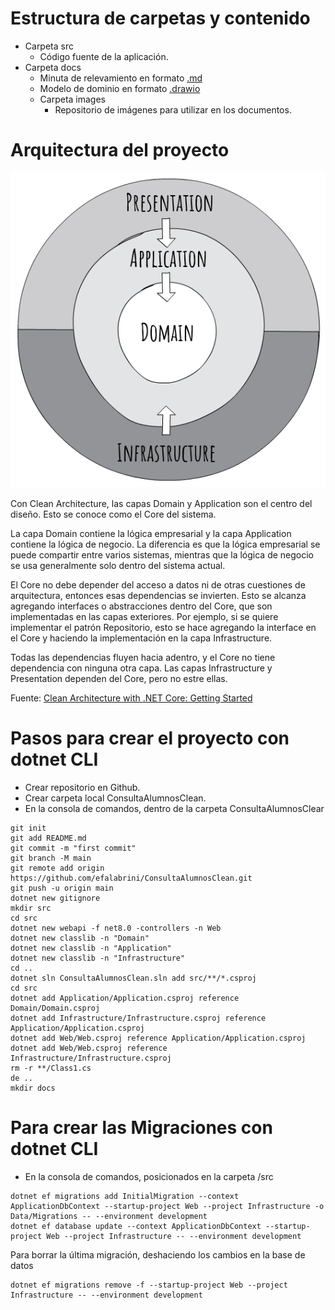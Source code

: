 # Estructura de carpetas y contenido
- Carpeta src 
    - Código fuente de la aplicación.
- Carpeta docs 
    - Minuta de relevamiento en formato [.md](https://commonmark.org/)
    - Modelo de dominio en formato [.drawio](https://marketplace.visualstudio.com/items?itemName=hediet.vscode-drawio)
    - Carpeta images
        - Repositorio de imágenes para utilizar en los documentos.


# Arquitectura del proyecto
![Clear architecture](./docs/images/CleanArchLayers.webp)

Con Clean Architecture, las capas Domain y Application son el centro del diseño. Esto se conoce como el Core del sistema.

La capa Domain contiene la lógica empresarial y la capa Application contiene la lógica de negocio. La diferencia es que la lógica empresarial se puede compartir entre varios sistemas, mientras que la lógica de negocio se usa generalmente solo dentro del sistema actual.

El Core no debe depender del acceso a datos ni de otras cuestiones de arquitectura, entonces esas dependencias se invierten. Esto se alcanza agregando interfaces o abstracciones dentro del Core, que son implementadas en las capas exteriores. Por ejemplo, si se quiere implementar el patrón Repositorio, esto se hace agregando la interface en el Core y haciendo la implementación en la capa Infrastructure.

Todas las dependencias fluyen hacia adentro, y el Core no tiene dependencia con ninguna otra capa. Las capas Infrastructure y Presentation dependen del Core, pero no estre ellas.

Fuente: [Clean Architecture with .NET Core: Getting Started](https://jasontaylor.dev/clean-architecture-getting-started/)

# Pasos para crear el proyecto con dotnet CLI
- Crear repositorio en Github.
- Crear carpeta local ConsultaAlumnosClean.
- En la consola de comandos, dentro de la carpeta ConsultaAlumnosClear
```
git init
git add README.md
git commit -m "first commit"
git branch -M main
git remote add origin https://github.com/efalabrini/ConsultaAlumnosClean.git
git push -u origin main
dotnet new gitignore
mkdir src
cd src
dotnet new webapi -f net8.0 -controllers -n Web
dotnet new classlib -n "Domain"
dotnet new classlib -n "Application"
dotnet new classlib -n "Infrastructure"
cd ..
dotnet sln ConsultaAlumnosClean.sln add src/**/*.csproj
cd src
dotnet add Application/Application.csproj reference Domain/Domain.csproj
dotnet add Infrastructure/Infrastructure.csproj reference Application/Application.csproj
dotnet add Web/Web.csproj reference Application/Application.csproj
dotnet add Web/Web.csproj reference Infrastructure/Infrastructure.csproj
rm -r **/Class1.cs
de ..
mkdir docs
```
# Para crear las Migraciones con dotnet CLI
- En la consola de comandos, posicionados en la carpeta /src
```
dotnet ef migrations add InitialMigration --context ApplicationDbContext --startup-project Web --project Infrastructure -o Data/Migrations -- --environment development
dotnet ef database update --context ApplicationDbContext --startup-project Web --project Infrastructure -- --environment development
```
Para borrar la última migración, deshaciendo los cambios en la base de datos
```
dotnet ef migrations remove -f --startup-project Web --project Infrastructure -- --environment development
```
